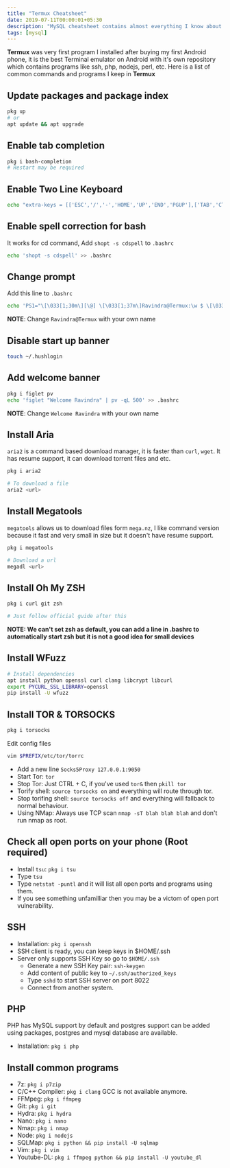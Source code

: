 ```yaml
---
title: "Termux Cheatsheet"
date: 2019-07-11T00:00:01+05:30
description: "MySQL cheatsheet contains almost everything I know about MySQL, It is great resource to learn new things about MySQL"
tags: [mysql]
---
```


**Termux** was very first program I installed after buying my first Android phone, it is the best Terminal emulator on Android with it's own repository which contains programs like ssh, php, nodejs, perl, etc. Here is a list of common commands and programs I keep in **Termux**

## Update packages and package index
```bash
pkg up
# or
apt update && apt upgrade
```

## Enable tab completion
```bash
pkg i bash-completion
# Restart may be required
```

## Enable Two Line Keyboard
```bash
echo "extra-keys = [['ESC','/','-','HOME','UP','END','PGUP'],['TAB','CTRL','ALT','LEFT','DOWN','RIGHT','PGDN']]" >> .termux/termux.properties
```

## Enable spell correction for bash
It works for cd command, Add `shopt -s cdspell` to `.bashrc`
```bash
echo 'shopt -s cdspell' >> .bashrc
```

## Change prompt
Add this line to `.bashrc`
```bash
echo 'PS1="\[\033[1;30m\][\@] \[\033[1;37m\]Ravindra@Termux:\w $ \[\033[0;37m\]"' >> .bashrc
```
**NOTE**: Change `Ravindra@Termux` with your own name

## Disable start up banner
```bash
touch ~/.hushlogin
```

## Add welcome banner
```bash
pkg i figlet pv
echo 'figlet "Welcome Ravindra" | pv -qL 500' >> .bashrc
```
**NOTE**: Change `Welcome Ravindra` with your own name

## Install Aria
`aria2` is a command based download manager, it is faster than `curl`, `wget`. It has resume support, it can download torrent files and etc.
```bash
pkg i aria2

# To download a file
aria2 <url>
```

## Install Megatools
`megatools` allows us to download files form `mega.nz`, I like command version because it fast and very small in size but it doesn't have resume support.

```bash
pkg i megatools

# Download a url
megadl <url>
```

## Install Oh My ZSH
```bash
pkg i curl git zsh

# Just follow official guide after this
```
**NOTE: We can't set zsh as default, you can add a line in .bashrc to automatically start zsh but it is not a good idea for small devices**

## Install WFuzz
```bash
# Install dependencies
apt install python openssl curl clang libcrypt libcurl
export PYCURL_SSL_LIBRARY=openssl
pip install -U wfuzz
```

## Install TOR & TORSOCKS
```bash
pkg i torsocks
```
Edit config files
```bash
vim $PREFIX/etc/tor/torrc
```
- Add a new line `Socks5Proxy 127.0.0.1:9050`
- Start Tor: `tor`
- Stop Tor: Just CTRL + C, if you've used `tor&` then `pkill tor`
- Torify shell: `source torsocks on` and everything will route through tor.
- Stop torifing shell: `source torsocks off` and everything will fallback to normal behaviour.
- Using NMap: Always use TCP scan `nmap -sT blah blah blah` and don't run nmap as root.


## Check all open ports on your phone (Root required)
- Install `tsu`: `pkg i tsu`
- Type `tsu`
- Type `netstat -puntl` and it will list all open ports and programs using them.
- If you see something unfamilliar then you may be a victom of open port vulnerability.


## SSH
- Installation: `pkg i openssh`
- SSH client is ready, you can keep keys in $HOME/.ssh
- Server only supports SSH Key so go to `$HOME/.ssh`
    - Generate a new SSH Key pair: `ssh-keygen`
    - Add content of public key to `~/.ssh/authorized_keys`
    - Type `sshd` to start SSH server on port 8022
    - Connect from another system.


## PHP

PHP has MySQL support by default and postgres support can be added using packages, postgres and mysql database are available.

- Installation: `pkg i php`

    
## Install common programs

- 7z: `pkg i p7zip`
- C/C++ Compiler: `pkg i clang` GCC is not available anymore.
- FFMpeg: `pkg i ffmpeg`
- Git: `pkg i git`
- Hydra: `pkg i hydra`
- Nano: `pkg i nano`
- Nmap: `pkg i nmap`
- Node: `pkg i nodejs`
- SQLMap: `pkg i python && pip install -U sqlmap` 
- Vim: `pkg i vim` 
- Youtube-DL: `pkg i ffmpeg python && pip install -U youtube_dl`